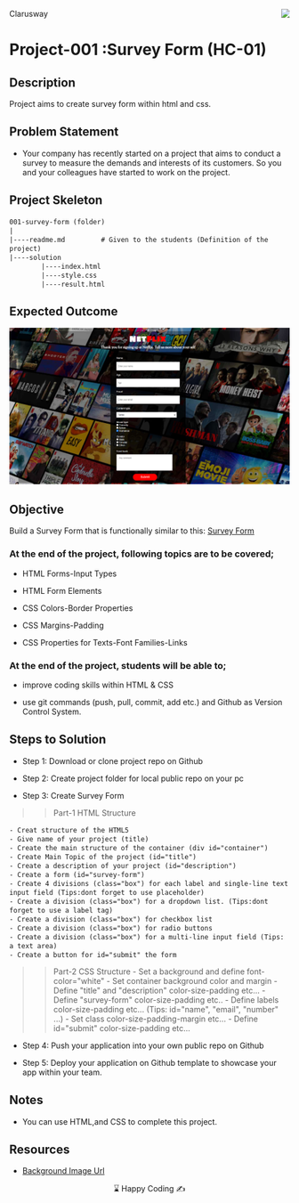 <p>Clarusway<img align="right"
  src="https://secure.meetupstatic.com/photos/event/3/1/b/9/600_488352729.jpeg"  width="15px"></p>

# Project-001 :Survey Form (HC-01)

## Description
Project aims to create survey form within html and css.

## Problem Statement

- Your company has recently started on a project that aims to conduct a survey to measure the demands and interests of its customers. So you and your colleagues have started to work on the project.

## Project Skeleton 

```
001-survey-form (folder)
|
|----readme.md         # Given to the students (Definition of the project)          
|----solution
        |----index.html  
        |----style.css   
        |----result.html 
```

## Expected Outcome

![Project 001 Snapshot](Project_001_.png)

## Objective

Build a Survey Form that is functionally similar to this: [Survey Form](https://mccarthy-silva.github.io/Survey-Form/)

### At the end of the project, following topics are to be covered;

- HTML Forms-Input Types 

- HTML Form Elements

- CSS Colors-Border Properties

- CSS Margins-Padding

- CSS Properties for Texts-Font Families-Links


### At the end of the project, students will be able to;

- improve coding skills within HTML & CSS

- use git commands (push, pull, commit, add etc.) and Github as Version Control System.

## Steps to Solution
  
- Step 1: Download or clone project repo on Github 

- Step 2: Create project folder for local public repo on your pc

- Step 3: Create Survey Form

>>Part-1 HTML Structure

	- Creat structure of the HTML5
	- Give name of your project (title)
	- Create the main structure of the container (div id="container")
	- Create Main Topic of the project (id="title")
	- Create a description of your project (id="description")
	- Create a form (id="survey-form")
	- Create 4 divisions (class="box") for each label and single-line text input field (Tips:dont forget to use placeholder)
	- Create a division (class="box") for a dropdown list. (Tips:dont forget to use a label tag)
	- Create a division (class="box") for checkbox list
	- Create a division (class="box") for radio buttons
	- Create a division (class="box") for a multi-line input field (Tips: a text area)
	- Create a button for id="submit" the form

>>Part-2 CSS Structure
	- Set a background and define font-color="white"
	- Set container background color and margin
	- Define "title" and "description" color-size-padding etc...
	- Define "survey-form" color-size-padding etc..
	- Define labels color-size-padding etc... (Tips: id="name", "email", "number" ...)
	- Set class color-size-padding-margin etc...
	- Define id="submit" color-size-padding etc...
	
- Step 4: Push your application into your own public repo on Github

- Step 5: Deploy your application on Github template to showcase your app within your team.

## Notes

- You can use HTML,and CSS to complete this project.

## Resources

-  [Background Image Url](./background_image.jpg)


<center> &#8987; Happy Coding  &#9997; </center>

